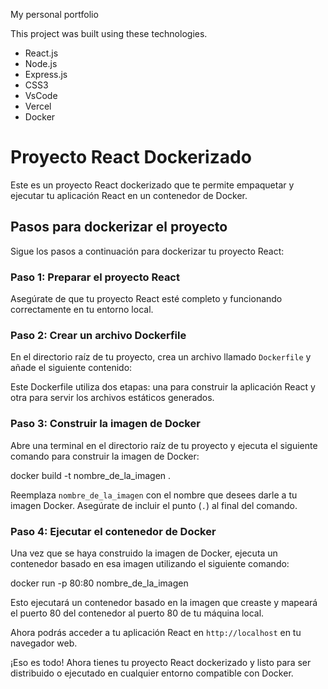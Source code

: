 
My personal portfolio

This project was built using these technologies.

- React.js
- Node.js
- Express.js
- CSS3
- VsCode
- Vercel
- Docker

# Proyecto React Dockerizado

Este es un proyecto React dockerizado que te permite empaquetar y ejecutar tu aplicación React en un contenedor de Docker.

## Pasos para dockerizar el proyecto

Sigue los pasos a continuación para dockerizar tu proyecto React:

### Paso 1: Preparar el proyecto React

Asegúrate de que tu proyecto React esté completo y funcionando correctamente en tu entorno local.

### Paso 2: Crear un archivo Dockerfile

En el directorio raíz de tu proyecto, crea un archivo llamado `Dockerfile` y añade el siguiente contenido:


Este Dockerfile utiliza dos etapas: una para construir la aplicación React y otra para servir los archivos estáticos generados.

### Paso 3: Construir la imagen de Docker

Abre una terminal en el directorio raíz de tu proyecto y ejecuta el siguiente comando para construir la imagen de Docker:

docker build -t nombre_de_la_imagen .


Reemplaza `nombre_de_la_imagen` con el nombre que desees darle a tu imagen Docker. Asegúrate de incluir el punto (`.`) al final del comando.

### Paso 4: Ejecutar el contenedor de Docker

Una vez que se haya construido la imagen de Docker, ejecuta un contenedor basado en esa imagen utilizando el siguiente comando:

docker run -p 80:80 nombre_de_la_imagen


Esto ejecutará un contenedor basado en la imagen que creaste y mapeará el puerto 80 del contenedor al puerto 80 de tu máquina local.

Ahora podrás acceder a tu aplicación React en `http://localhost` en tu navegador web.

¡Eso es todo! Ahora tienes tu proyecto React dockerizado y listo para ser distribuido o ejecutado en cualquier entorno compatible con Docker.
